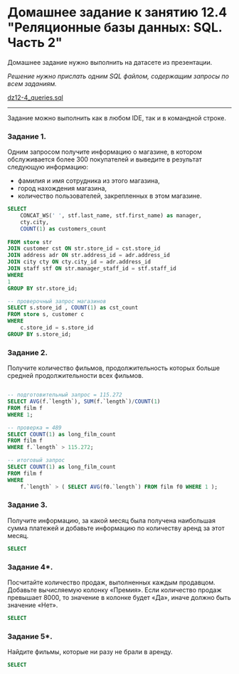 # Домашнее задание к занятию 12.4 "Реляционные базы данных: SQL. Часть 2"

Домашнее задание нужно выполнить на датасете из презентации.

*Решение нужно прислать одним SQL файлом, содержащим запросы по всем заданиям.*

[dz12-4_queries.sql](dz12-4_queries.sql)

---

Задание можно выполнить как в любом IDE, так и в командной строке.

### Задание 1.

Одним запросом получите информацию о магазине, в котором обслуживается более 300 покупателей и выведите в результат следующую информацию: 
- фамилия и имя сотрудника из этого магазина,
- город нахождения магазина,
- количество пользователей, закрепленных в этом магазине.

```sql
SELECT 
	CONCAT_WS(' ', stf.last_name, stf.first_name) as manager,
	cty.city,
	COUNT(1) as customers_count
	
FROM store str  
JOIN customer cst ON str.store_id = cst.store_id
JOIN address adr ON str.address_id = adr.address_id
JOIN city cty ON cty.city_id = adr.address_id 
JOIN staff stf ON str.manager_staff_id = stf.staff_id 
WHERE 
1
GROUP BY str.store_id;

-- проверочный запрос магазинов
SELECT s.store_id , COUNT(1) as cst_count
FROM store s, customer c 
WHERE 
	c.store_id = s.store_id 
GROUP BY s.store_id;
```

### Задание 2.

Получите количество фильмов, продолжительность которых больше средней продолжительности всех фильмов.

```sql

-- подготовительный запрос = 115.272
SELECT AVG(f.`length`), SUM(f.`length`)/COUNT(1) 
FROM film f 
WHERE 1;

-- проверка = 489
SELECT COUNT(1) as long_film_count 
FROM film f
WHERE f.`length` > 115.272;

-- итоговый запрос
SELECT COUNT(1) as long_film_count
FROM film f 
WHERE 
	f.`length` > ( SELECT AVG(f0.`length`) FROM film f0 WHERE 1 );
```

### Задание 3.

Получите информацию, за какой месяц была получена наибольшая сумма платежей и добавьте информацию по количеству аренд за этот месяц.

```sql
SELECT 
```

### Задание 4*.

Посчитайте количество продаж, выполненных каждым продавцом. Добавьте вычисляемую колонку «Премия». Если количество продаж превышает 8000, то значение в колонке будет «Да», 
иначе должно быть значение «Нет».

```sql
SELECT 
```

### Задание 5*.

Найдите фильмы, которые ни разу не брали в аренду.

```sql
SELECT 
```
